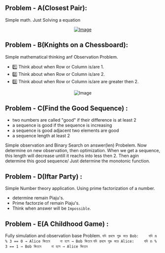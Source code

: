 ## Problem - A(Closest Pair):
Simple math. Just Solving a equation 
<div align = "center">
 <a href="https://github.com/user-attachments/assets/9584ca1a-6892-4800-a526-056b1677dc5c" align="center">
  <img src="https://github.com/user-attachments/assets/9584ca1a-6892-4800-a526-056b1677dc5c" alt="Image" />
</a>
</div>



## Problem - B(Knights on a Chessboard):

Simple mathematical thinking anf Observation Problem.
- 1️⃣ Think about when Row or Column is/are 1.
- 2️⃣ Think about when  Row or Column is/are 2.
- 3️⃣ Think about when  Row or Column is/are are greater then 2.
  
<div align = "center">
  <img src="https://github.com/user-attachments/assets/9d334ebd-2fc5-452f-9b00-2294909a022d" alt="Image" />
</div>

## Problem - C(Find the Good Sequence) : 

 - two numbers are called "good" if their difference is at least 2
 - a sequence is good if the sequence is increasing
 - a sequence is good adjacent two elements are good
 - a sequence length at least 2
  
 Simple observation and Binary Search on answer(len) Probelem. Now determine on new observation, then optimization. When we get a sequence, this   length will decrease untill it reachs into less then 2. Then agin determine this good sequence/
 Just determine the monotonic function.

## Problem - D(Iftar Party) : 

 Simple Number theory application. Using prime factorization of a number.
 - determine remain Piaju's.
 - Prime factorzie of remain Piaju's.
 - Think when answer will be `Impossible`.


## Problem - E(A Childhood Game) : 

Fully simulation and observation base Problem. 
`যদি প্রথমে শুরু করে Bob:`
`    যদি n % 3 == 0 → Alice জিতবে`
`    না হলে → Bob জিতবে`
`যদি প্রথমে শুরু করে Alice:`
`    যদি n % 3 == 1 → Bob জিতবে`
`    না হলে → Alice জিতবে`
